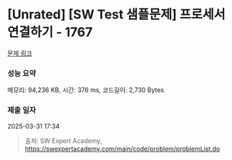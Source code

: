 # [Unrated] [SW Test 샘플문제] 프로세서 연결하기 - 1767 

[문제 링크](https://swexpertacademy.com/main/code/problem/problemDetail.do?contestProbId=AV4suNtaXFEDFAUf) 

### 성능 요약

메모리: 94,236 KB, 시간: 376 ms, 코드길이: 2,730 Bytes

### 제출 일자

2025-03-31 17:34



> 출처: SW Expert Academy, https://swexpertacademy.com/main/code/problem/problemList.do